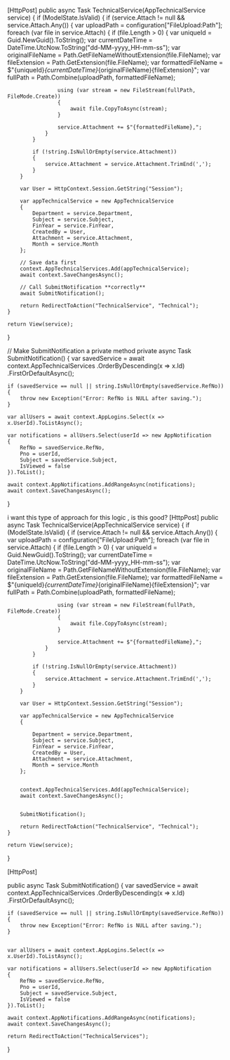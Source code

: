 [HttpPost]
public async Task<IActionResult> TechnicalService(AppTechnicalService service)
{
	if (ModelState.IsValid)
	{
		if (service.Attach != null && service.Attach.Any())
		{
			var uploadPath = configuration["FileUpload:Path"];
			foreach (var file in service.Attach)
			{
				if (file.Length > 0)
				{
					var uniqueId = Guid.NewGuid().ToString();
					var currentDateTime = DateTime.UtcNow.ToString("dd-MM-yyyy_HH-mm-ss");
					var originalFileName = Path.GetFileNameWithoutExtension(file.FileName);
					var fileExtension = Path.GetExtension(file.FileName);
					var formattedFileName = $"{uniqueId}_{currentDateTime}_{originalFileName}{fileExtension}";
					var fullPath = Path.Combine(uploadPath, formattedFileName);

					using (var stream = new FileStream(fullPath, FileMode.Create))
					{
						await file.CopyToAsync(stream);
					}

					service.Attachment += $"{formattedFileName},";
				}
			}

			if (!string.IsNullOrEmpty(service.Attachment))
			{
				service.Attachment = service.Attachment.TrimEnd(',');
			}
		}

		var User = HttpContext.Session.GetString("Session");

		var appTechnicalService = new AppTechnicalService
		{
			Department = service.Department,
			Subject = service.Subject,
			FinYear = service.FinYear,
			CreatedBy = User,
			Attachment = service.Attachment,
			Month = service.Month
		};

		// Save data first
		context.AppTechnicalServices.Add(appTechnicalService);
		await context.SaveChangesAsync();

		// Call SubmitNotification **correctly**
		await SubmitNotification();

		return RedirectToAction("TechnicalService", "Technical");
	}

	return View(service);
}

// Make SubmitNotification a private method
private async Task SubmitNotification()
{
	var savedService = await context.AppTechnicalServices
			.OrderByDescending(x => x.Id)
			.FirstOrDefaultAsync();

	if (savedService == null || string.IsNullOrEmpty(savedService.RefNo))
	{
		throw new Exception("Error: RefNo is NULL after saving.");
	}

	var allUsers = await context.AppLogins.Select(x => x.UserId).ToListAsync();

	var notifications = allUsers.Select(userId => new AppNotification
	{
		RefNo = savedService.RefNo,
		Pno = userId,
		Subject = savedService.Subject,
		IsViewed = false
	}).ToList();

	await context.AppNotifications.AddRangeAsync(notifications);
	await context.SaveChangesAsync();
}




i want this type of approach for this logic , is this good?
[HttpPost]
public async Task<IActionResult> TechnicalService(AppTechnicalService service)
{
	if (ModelState.IsValid)
	{
		if (service.Attach != null && service.Attach.Any())
		{
			var uploadPath = configuration["FileUpload:Path"];
			foreach (var file in service.Attach)
			{
				if (file.Length > 0)
				{
					var uniqueId = Guid.NewGuid().ToString();
					var currentDateTime = DateTime.UtcNow.ToString("dd-MM-yyyy_HH-mm-ss");
					var originalFileName = Path.GetFileNameWithoutExtension(file.FileName);
					var fileExtension = Path.GetExtension(file.FileName);
					var formattedFileName = $"{uniqueId}_{currentDateTime}_{originalFileName}{fileExtension}";
					var fullPath = Path.Combine(uploadPath, formattedFileName);

					using (var stream = new FileStream(fullPath, FileMode.Create))
					{
						await file.CopyToAsync(stream);
					}

					service.Attachment += $"{formattedFileName},";
				}
			}

			if (!string.IsNullOrEmpty(service.Attachment))
			{
				service.Attachment = service.Attachment.TrimEnd(',');
			}
		}

		var User = HttpContext.Session.GetString("Session");

		var appTechnicalService = new AppTechnicalService
		{
			
			Department = service.Department,
			Subject = service.Subject,
			FinYear = service.FinYear,
			CreatedBy = User,
			Attachment = service.Attachment,
			Month = service.Month
		};

		
		context.AppTechnicalServices.Add(appTechnicalService);
		await context.SaveChangesAsync();


		SubmitNotification();

		return RedirectToAction("TechnicalService", "Technical");
	}

	return View(service);
}


[HttpPost]

public async Task<IActionResult> SubmitNotification()
{
	var savedService = await context.AppTechnicalServices
			.OrderByDescending(x => x.Id)
			.FirstOrDefaultAsync();

	if (savedService == null || string.IsNullOrEmpty(savedService.RefNo))
	{
		throw new Exception("Error: RefNo is NULL after saving.");
	}


	var allUsers = await context.AppLogins.Select(x => x.UserId).ToListAsync();

	var notifications = allUsers.Select(userId => new AppNotification
	{
		RefNo = savedService.RefNo,
		Pno = userId,
		Subject = savedService.Subject,
		IsViewed = false
	}).ToList();

	await context.AppNotifications.AddRangeAsync(notifications);
	await context.SaveChangesAsync();

	return RedirectToAction("TechnicalServices");
} 
